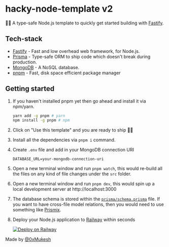 # hacky-node-template v2

🏄‍♂️ A type-safe Node.js template to quickly get started building with [Fastify](https://fastify.io).

## Tech-stack

- [Fastify](https://fastify.io) - Fast and low overhead web framework, for Node.js.
- [Prisma](https://prisma.io) - Type-safe ORM to ship code which doesn't break during production.
- [MongoDB](https://mongodb.com) - A NoSQL database.
- [pnpm](https://pnpm.io/) - Fast, disk space efficient package manager

## Getting started

1. If you haven't installed pnpm yet then go ahead and install it via npm/yarn.

   ```bash
   yarn add -g pnpm # yarn
   npm install -g pnpm # npm
   ```

2. Click on "Use this template" and you are ready to ship 🏄‍♂️
3. Install all the dependencies via `pnpm i` command.
4. Create `.env` file and add in your MongoDB connection URI

   ```
   DATABASE_URL=your-mongodb-connection-uri
   ```

5. Open a new terminal window and run `pnpm watch`, this would re-build all the files on any kind of file changes under the `src` folder.
6. Open a new terminal window and run `pnpm dev`, this would spin up a local development server at http://localhost:3000
7. The database schema is stored within the [`prisma/schema.prisma`](./prisma/schema.prisma) file. If you want to have cross-file model relations, then you would need to use something like [Prismix](https://github.com/jamiepine/prismix).
8. Deploy your Node.js application to [Railway](https://railway.app) within seconds

   [![Deploy on Railway](https://railway.app/button.svg)](https://railway.app/new/template/hAVE3a?referralCode=hhzWkP)

Made by [@0xMukesh](https://twitter.com/0xMukesh)
